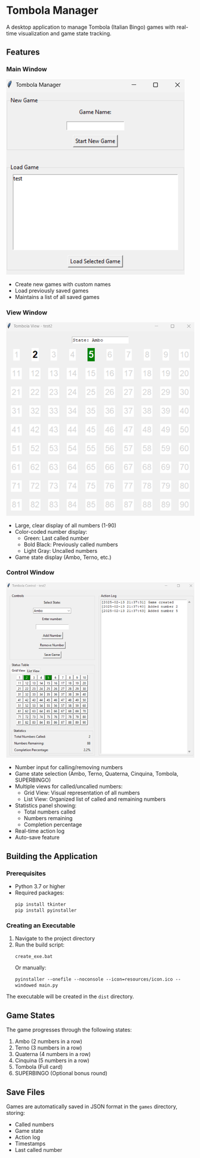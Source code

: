 # Tombola Manager

A desktop application to manage Tombola (Italian Bingo) games with real-time visualization and game state tracking.


## Features

### Main Window
![Tombola View Window](resources/initial_menu.png)
- Create new games with custom names
- Load previously saved games
- Maintains a list of all saved games

### View Window
![Tombola View Window](resources/view_window.png)
- Large, clear display of all numbers (1-90)
- Color-coded number display:
  - Green: Last called number
  - Bold Black: Previously called numbers
  - Light Gray: Uncalled numbers
- Game state display (Ambo, Terno, etc.)

### Control Window
![Tombola Control Window](resources/control_menu.png)
- Number input for calling/removing numbers
- Game state selection (Ambo, Terno, Quaterna, Cinquina, Tombola, SUPERBINGO)
- Multiple views for called/uncalled numbers:
  - Grid View: Visual representation of all numbers
  - List View: Organized list of called and remaining numbers
- Statistics panel showing:
  - Total numbers called
  - Numbers remaining
  - Completion percentage
- Real-time action log
- Auto-save feature

## Building the Application

### Prerequisites
- Python 3.7 or higher
- Required packages:
  ```
  pip install tkinter
  pip install pyinstaller
  ```

### Creating an Executable

1. Navigate to the project directory
2. Run the build script:
   ```
   create_exe.bat
   ```
   Or manually:
   ```
   pyinstaller --onefile --noconsole --icon=resources/icon.ico --windowed main.py
   ```

The executable will be created in the `dist` directory.

## Game States

The game progresses through the following states:
1. Ambo (2 numbers in a row)
2. Terno (3 numbers in a row)
3. Quaterna (4 numbers in a row)
4. Cinquina (5 numbers in a row)
5. Tombola (Full card)
6. SUPERBINGO (Optional bonus round)

## Save Files

Games are automatically saved in JSON format in the `games` directory, storing:
- Called numbers
- Game state
- Action log
- Timestamps
- Last called number